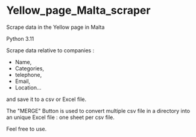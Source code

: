 # Yellow_page_Malta_scraper
Scrape data in the Yellow page  in Malta


Python 3.11

Scrape data relative to companies :
- Name,
- Categories,
- telephone,
- Email,
- Location...

and save it to a csv or Excel file.


The "MERGE" Button is used to convert multiple csv file in a directory into an unique Excel file : one sheet per csv file.

Feel free to use.
